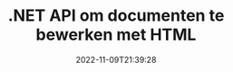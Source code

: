 ---
############################# Static ############################
layout: "product"
date: 2022-11-09T21:39:28
draft: false

product: "Editor"
product_tag: "editor"
platform: ".NET"
platform_tag: "net"

############################# Head ############################
head_title: "C# .NET Document Editor API | Bewerk Word Excel PowerPoint Web XML met HTML"
head_description: "C# .NET document-editor-API om Microsoft Word-, Excel-, PowerPoint-, PDF-, XML-, web- en tekstbestandsformaten in HTML te laden, te manipuleren en terug te converteren naar het originele formaat."

############################# Header ############################
title: ".NET API om documenten te bewerken met HTML"
description: "Ontwikkel .NET-applicaties om te integreren met HTML-editor, ondersteunde documenten op te halen, te bewerken en om te zetten naar originele indeling."
button:
    enable: true

############################# SubMenu ############################
submenu:
    enable: true
    
    left:
        img_alt: "GroupDocs.Editor for .NET"
        image: "https://www.groupdocs.cloud/templates/groupdocs/images/product-logos/groupdocs-editor-net.png"
        product: "GroupDocs.Editor"
        platform: ".NET"

    middle:
        button:
            # button loop
            - link: "#overview"
              text: "Overzicht"

            # button loop
            - link: "#features"
              text: "Functies"

            # button loop
            - link: "#support"
              text: "Steun"

            # button loop
            - link: "https://products.groupdocs.app/editor"
              text: "Live demonstratie"

            # button loop
            - link: "https://purchase.groupdocs.com/pricing/editor/net"
              text: "Prijzen"

    right:
        link_download: "https://downloads.groupdocs.com/editor"
        link_learn: "https://docs.groupdocs.com/editor/net/"
        link_buy: "https://purchase.groupdocs.com"

############################# Overview ############################
overview:
    enable: true
    content: |
      GroupDocs.Editor voor .NET API helpt u bij het bouwen van eenvoudige en gebruiksvriendelijke C#-, ASP.NET- en andere .NET-toepassingen die gemakkelijk kunnen worden geïntegreerd met populaire HTML-editors (zowel open-source als betaald) om documenten van populaire bestandsformaten. Met onze .NET Editor API kunt u een document laden, het converteren naar HTML, HTML pushen naar een externe HTML-editor, en zodra de manipulatie is voltooid, slaat u de HTML op in de oorspronkelijke bestandsindeling. U kunt ook afzonderlijk bronnen ophalen die bij elk document zijn gevoegd. Het werkt met allerlei soorten documenten, zoals die voor Microsoft Word, Excel, PowerPoint, PDF, XPS, OpenDocument, Tekst, Web, E-mail, e-Book en meer.
    tabs:
      enable: true
      
      ## TAB ONE ##
      tab_one:
        description: |
          Hieronder volgt een overzicht van GroupDocs.Editor voor .NET:
      
        left:
          enable: true
          icon: "fab fa-html5"
          title: "Manipuleren met HTML"
          content: |
            * Ondersteund document laden
            * Inhoud bewerken met HTML
            * Gerelateerde stijlen bewerken
            * Converteren naar origineel formaat
      
      ## TAB TWO ##
      tab_two:
        description: |
          GroupDocs.Editor voor .NET ondersteunt de volgende [bestandsindelingen](https://docs.groupdocs.com/editor/java/supported-document-formats/)

        left:
          enable: true
          table:
            # table loop
            - title: "Microsoft Office"
              content: |
                * **Microsoft Word**: DOC, DOCX, DOCM, DOT, DOTM, DOTX, FlatOPC, WordML, RTF
                * **Microsoft Excel**: XLS, XLSX, XLSM, XLT, XLTX, XLTM, XLSB, XLAM, CSV, TSV, SXC, SpreadsheetML, DIF, DSV
                * **Microsoft PowerPoint**: PPT, PPTX, PPTM, PPS, PPSX, PPSM, POT, POTX, POTM

        right:
          enable: true
          table:
            # table loop
            - title: "Andere formaatfamilies"
              content: |
                * **OpenDocument-indelingen**: ODT, OTT, ODS, FODS, ODP, OTP
                * **Formaten met vaste lay-out**: PDF, XPS
                * **Webformaten**: HTML, MHTML, CHM, XML, TXT
                * **Webformaten**: MOBI, AZW3, ePub

      ## TAB THREE ##
      tab_three:
        description: |
          GroupDocs.Editor voor .NET ondersteunt de volgende besturingssystemen, frameworks en pakketbeheerders:
        
        left:
          enable: true
          table:
            # table loop
            - icon: "fab fa-windows"
              title: "Besturingssystemen"
              content: |
                * Microsoft Windows Desktop
                * Microsoft Windows Server
                * Microsoft Windows Azure
                * Linux

            # table loop
            - icon: "fas fa-code"
              title: "Ondersteunde kaders"
              content: |
                * .NET Framework 4.6.1+
                * .NET Standard 2.0+
                * .NET 6+
                * Mono Framework 1.2+

        right:
          enable: true
          table:
            # table loop
            - icon: "fas fa-box"
              title: "Pakketbeheerders"
              content: |
                * NuGet

            # table loop
            - icon: "fas fa-tools"
              title: "Ontwikkelomgevingen"
              content: |
                * Microsoft Visual Studio
                * Xamarin.Android
                * Xamarin.IOS
                * Xamarin.Mac
                * MonoDevelop

############################# Features ############################
features:
    enable: true
    title: "GroupDocs.Editor voor .NET-functies"

    feature:
      # feature loop
      - icon: "fas fa-copy"
        content: "Eenvoudige integratie met elke HTML-editor"

      # feature loop
      - icon: "fas fa-eye"
        content: "Document converteren naar HTML DOM"

      # feature loop
      - icon: "fas fa-bolt"
        content: "HTML-inhoud ophalen uit Document Stream"
      
      # feature loop
      - icon: "fas fa-file-powerpoint"
        content: "HTML-inhoud en de ingesloten bronnen ophalen"

      # feature loop
      - icon: "fas fa-code"
        content: "Inhoud van HTML-hoofdtag ophalen uit document"

      # feature loop
      - icon: "fas fa-cloud"
        content: "CSS-stylesheets van HTML-document verkrijgen"

      # feature loop
      - icon: "fas fa-remove-format"
        content: "Doorkruis HTML-inhoud en bewaar de bronnen"

      # feature loop
      - icon: "fas fa-comment-slash"
        content: "Haal HTML DOM op van String Content & Converteer naar Document"

      # feature loop
      - icon: "fas fa-location-arrow"
        content: "HTML DOM samen met bronnenconversie"

      # feature loop
      - icon: "fas fa-border-all"
        content: "Bewerk documenten van verschillende formaten in HTML"

      # feature loop
      - icon: "fas fa-wrench"
        content: "Nauwkeurige conversie"

      # feature loop
      - icon: "fas fa-columns"
        content: "Pas lees- en/of schrijfbeveiliging toe op het resulterende document"

      # feature loop
      - icon: "fas fa-file-word"
        content: "Tekstverwerkingsdocumenten pagineren en bewerken in elke WYSIWYG-editor"

      # feature loop
      - icon: "fas fa-envelope"
        content: "Database (DB) en gebruikersinterface (UI) Agnostisch"

      # feature loop
      - icon: "fas fa-print"
        content: "Krachtige functies voor XML-verwerking"

      # feature loop
      - icon: "fas fa-file-archive"
        content: "Haal OTF (Open Type Fonts) op uit invoerdocumenten en exporteer naar het resulterende document"

      # feature loop
      - icon: "fas fa-lock"
        content: "Verwerk raster- en vectorafbeeldingen intern binnen ondersteunde invoerdocumentindelingen"

      # feature loop
      - icon: "fas fa-file-code"
        content: "Inhoud van het bewerkte werkblad invoegen in het originele werkblad op een gewenste positie"
      
      # feature loop
      - icon: "fas fa-fill-drip"
        content: "Bewerk dia's en voeg ze in de resulterende spreadsheet in"

      # feature loop
      - icon: "fas fa-file-excel"
        content: "Lettertypen insluiten in het resulterende tekstverwerkingsdocument tijdens het opslaan"

    more_feature:
      # more_feature_loop
      - title: "Nauwkeurige conversie van en naar HTML DOM"
        content: |
          Met GroupDocs.Editor voor .NET API kunnen uw .NET-toepassingen een document met een ondersteund formaat ophalen en converteren naar een HTML Document Object Model (DOM) samen met extractie van gekoppelde bronnen, zoals CSS. U kunt vervolgens de wijzigingen in de HTML aanbrengen met uw favoriete HTML-editor. Als u klaar bent met bewerken, kunt u met GroupDocs.Editor voor .NET API deze HTML DOM nauwkeurig terug converteren naar het originele bestand.

          ```cs
          // Create Editor class by loading an input document
          Editor editor = new Editor("Sample.docx");

          // Open document for edit and obtain EditableDocument
          EditableDocument original = editor.Edit();

          // Obtain all-embedded HTML from it
          string allEmbeddedInside = original.GetEmbeddedHtml();

          // If necessary, obtain pure HTML-markup, CSS, images and other resources in separate form

          // Whole HTML-markup, without any resources
          string completeHtmlMarkup = original.GetContent();

          // Only HTML->BODY content, useful for most of WYSIWYG-editors
          string onlyInnerBody = original.GetBodyContent();

          // All CSS stylesheets
          var stylesheets = original.Css;

          // All images, including raster and vector, but without CSS gradients
          var images = original.Images;

          // All font resources
          var fonts = original.Fonts;

          // finally, send this content to your WYSIWYG HTML-editor
          ```
      # more_feature_loop
      - title: "Externe bronnen laden en extraheren"
        content: "GroupDocs.Editor voor .NET API kan de externe bronnen ophalen die aan ondersteunde documenten zijn gekoppeld, zoals afbeeldingen, lettertypen, CSS en meer. De opgehaalde bronnen kunnen vervolgens afzonderlijk van het resulterende HTML-document worden geladen, doorkruist en opgeslagen. Dit geeft u een gemakkelijker beheerde uitvoer."

      # more_feature_loop
      - title: "Teksteffecten toepassen in bestandsindelingen voor tekstverwerking"
        content: "Met de API voor documenteditor van GroupDocs kunt u complexe teksteffecten toevoegen (schaduw, 3D-effect, omtrek, gloed, graveren, reliëf) terwijl u werkt met ondersteunde Microsoft Word-documentverwerkingsindelingen. Deze functie is automatisch ingeschakeld en kan worden waargenomen wanneer het document met dergelijke teksteffecten wordt verwerkt."

      # more_feature_loop
      - title: "Krachtige functies voor XML-manipulatie"
        content: |
          Met GroupDocs.Editor voor .NET API kunt u XML-documenten openen, bekijken en bewerken. Onze bewerkings-API biedt speciale ondersteuning en herkenning van XML-tags, attributen samen met hun waarden, XML-declaraties, CDATA-secties, DOCTYPE-definities en andere XML-specifieke entiteiten. U kunt lettertype- en kleurinstellingen aanpassen voor elke afzonderlijke entiteit in de XML-structuur.  

          De XML Converter-functie is slim genoeg om fouten in het XML-bestand te tonen en te corrigeren. Het URI- en e-mailherkenningsmechanisme scant XML-attributen en stelt de gedetecteerde URI's en e-mailadressen in de A-tag voor als koppelingen, zodat ze als koppeling kunnen worden bewerkt, niet als tekst in het resulterende HTML-bestand.

############################# Support ############################
support:
    enable: true

############################# Solutions ############################
solutions:
    enable: true
    title: "GroupDocs.Editor biedt API's voor het bewerken van documenten voor andere populaire ontwikkelomgevingen"

    solution:
        # solution loop
        - img_alt: "GroupDocs.Editor for Java"
          image: "https://www.groupdocs.cloud/templates/groupdocs/images/product-logos/groupdocs-editor-java.png"
          product: "GroupDocs.Editor"
          platform: "Java"
          link: "/editor/java/"

############################# Back to top ###############################
back_to_top:
  enable: true
---